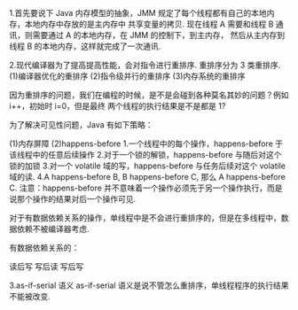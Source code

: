 1.首先要说下 Java 内存模型的抽象，JMM 规定了每个线程都有自己的本地内存，本地内存中存放的是主内存中
共享变量的拷贝. 现在线程 A 需要和线程 B 通讯，则需要通过 A 的本地内存，在 JMM 的控制下，到主内存，
然后从主内存到线程 B 的本地内存，这样就完成了一次通讯.

2.现代编译器为了提高提高性能，会对指令进行重排序. 重排序分为 3 类重排序.
(1)编译器优化的重排序
(2)指令级并行的重排序
(3)内存系统的重排序

因为重排序的问题，我们在编程的时候，是不是会碰到各种莫名其妙的问题？例如 i++，初始时 i=0，但是最终
两个线程的执行结果是不是都是 1?

为了解决可见性问题，Java 有如下策略：

(1)内存屏障
(2)happens-before
    1.一个线程中的每个操作，happens-before 于该线程中的任意后续操作
    2.对于一个锁的解锁，happens-before 与随后对这个锁的加锁
    3.对一个 volatile 域的写，happens-before 与任务后续对这个 volatile 域的读.
    4.A happens-before B, B happens-before C, 那么 A happens-before C.
注意：happens-before 并不意味着一个操作必须先于另一个操作执行，而是说那个操作的结果对后一个操作可见.

对于有数据依赖关系的操作，单线程中是不会进行重排序的，但是在多线程中，数据依赖不被编译器考虑.

有数据依赖关系的：

读后写
写后读
写后写

3.as-if-serial 语义
as-if-serial 语义是说不管怎么重排序，单线程程序的执行结果不能被改变.
